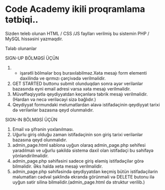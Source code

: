 # Code Academy ikili proqramlama tətbiqi..

Sizden teleb olunan HTML / CSS /JS faylları verilmiş  bu sistemin PHP / MySQL hissəsini yazmaqdir.

Tələb olunanlar

SIGN-UP BÖLMƏSİ ÜÇÜN 

1.	*  işarətli bölmələr boş buraxılabilməz.Xəta mesajı form elementi daxilində ve qırmızı çərçivədə verilməlidir.
2.	GET STARTED buttonu submit olunduqdan sonra əyər verilənlər bazasında eyni email adresi varsa xəta mesajı verilməlidir.
3.	Müvəffəqiyyətlə qeydiyyatdan keçənlərə təbrik mesajı verilməlidir. (Hardan və necə veriləcəyi sizə bağlıdır.)
4.	Qeydiyyat formundaki melumatlardan əlavə istifadəçinin qeydiyyat tarixi də verilənlər bazasına qeyd olunmalıdır.
 
SIGN-IN BÖLMƏSİ ÜÇÜN

1.	Email və şifrənin yoxlanılması.
2.	Uğurlu giriş olduğu zaman istifadəçinin son giriş tarixi  verilənlər bazasına qeyd olunmalıdır.
3.	admin_page.html sablona uyğun olaraq admin_page.php sehifesi yaradılmalı ve uğurlu şəkildə sistemə daxil olan istifadəçi bu səhifəyə yönləndirilməlidir.
4.	admin_page.php səhifəsini sadece  giriş eləmiş istifadəçilər görə bilməlidir. Əks halda xeta mesajı verilməlidir.
5.	admin_page.php səhifəsində qeydiyyatdan keçmiş bütün istifadəçilərin məlumatları cədvəl şəklində ekranda görünməli və DELETE butonu ilə uyğun sətir silinə bilməlidir.(admin_page.html də struktur verilib.)



 

